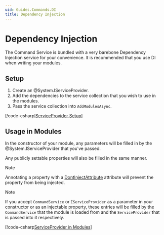 ```yaml
---
uid: Guides.Commands.DI
title: Dependency Injection
---
```


# Dependency Injection

The Command Service is bundled with a very barebone Dependency
Injection service for your convenience. It is recommended that you use
DI when writing your modules.

## Setup

1. Create an @System.IServiceProvider.
2. Add the dependencies to the service collection that you wish
 to use in the modules.
3. Pass the service collection into `AddModulesAsync`.

[!code-csharp[IServiceProvider Setup](samples/dependency_map_setup.cs)]

## Usage in Modules

In the constructor of your module, any parameters will be filled in by
the @System.IServiceProvider that you've passed.

Any publicly settable properties will also be filled in the same
manner.

> [!NOTE]
> Annotating a property with a [DontInjectAttribute] attribute will
> prevent the property from being injected.

> [!NOTE]
> If you accept `CommandService` or `IServiceProvider` as a parameter
> in your constructor or as an injectable property, these entries will
> be filled by the `CommandService` that the module is loaded from and
> the `ServiceProvider` that is passed into it respectively.

[!code-csharp[ServiceProvider in Modules](samples/dependency_module.cs)]

[DontInjectAttribute]: xref:Discord.Commands.DontInjectAttribute
